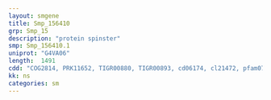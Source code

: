 ```yaml
---
layout: smgene
title: Smp_156410
grp: Smp_15
description: "protein spinster"
smp: Smp_156410.1
uniprot: "G4VA06"
length:  1491
cdd: "COG2814, PRK11652, TIGR00880, TIGR00893, cd06174, cl21472, pfam07690"
kk: ns
categories: sm
---
```

